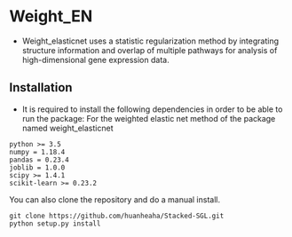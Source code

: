 # Weight_EN
* Weight_elasticnet uses a statistic regularization method by integrating structure information and overlap of multiple pathways for analysis of high-dimensional gene
expression data.
## Installation
* It is required to install the following dependencies in order to be able to run the package: For the weighted elastic net method of the package named weight_elasticnet
```
python >= 3.5
numpy = 1.18.4
pandas = 0.23.4
joblib = 1.0.0
scipy >= 1.4.1
scikit-learn >= 0.23.2
```
You can also clone the repository and do a manual install.
```
git clone https://github.com/huanheaha/Stacked-SGL.git
python setup.py install
```
